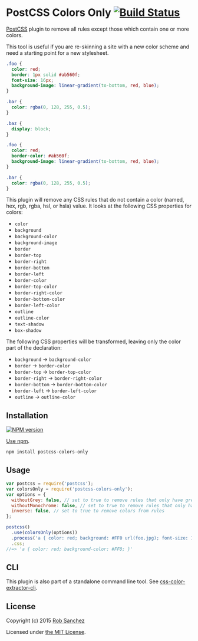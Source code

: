 # PostCSS Colors Only [![Build Status][ci-img]][ci]

[PostCSS] plugin to remove all rules except those which contain one or more colors.

This tool is useful if you are re-skinning a site with a new color scheme and need a starting point for a new stylesheet.

[PostCSS]: https://github.com/postcss/postcss
[ci-img]:  https://travis-ci.org/rsanchez/postcss-colors-only.svg
[ci]:      https://travis-ci.org/rsanchez/postcss-colors-only

```css
.foo {
  color: red;
  border: 1px solid #ab560f;
  font-size: 16px;
  background-image: linear-gradient(to-bottom, red, blue);
}

.bar {
  color: rgba(0, 128, 255, 0.5);
}

.baz {
  display: block;
}
```

```css
.foo {
  color: red;
  border-color: #ab560f;
  background-image: linear-gradient(to-bottom, red, blue);
}

.bar {
  color: rgba(0, 128, 255, 0.5);
}
```

This plugin will remove any CSS rules that do not contain a color (named, hex, rgb, rgba, hsl, or hsla) value. It looks at the following CSS properties for colors:

* `color`
* `background`
* `background-color`
* `background-image`
* `border`
* `border-top`
* `border-right`
* `border-bottom`
* `border-left`
* `border-color`
* `border-top-color`
* `border-right-color`
* `border-bottom-color`
* `border-left-color`
* `outline`
* `outline-color`
* `text-shadow`
* `box-shadow`

The following CSS properties will be transformed, leaving only the color part of the declaration:

* `background` → `background-color`
* `border` → `border-color`
* `border-top` → `border-top-color`
* `border-right` → `border-right-color`
* `border-bottom` → `border-bottom-color`
* `border-left` → `border-left-color`
* `outline` → `outline-color`

## Installation

[![NPM version](https://badge.fury.io/js/postcss-colors-only.svg)](https://www.npmjs.org/package/postcss-colors-only)

[Use npm](https://www.npmjs.org/doc/cli/npm-install.html).

```
npm install postcss-colors-only
```

## Usage

```javascript
var postcss = require('postcss');
var colorsOnly = require('postcss-colors-only');
var options = {
  withoutGrey: false, // set to true to remove rules that only have grey colors
  withoutMonochrome: false, // set to true to remove rules that only have grey, black, or white colors
  inverse: false, // set to true to remove colors from rules
};

postcss()
  .use(colorsOnly(options))
  .process('a { color: red; background: #FF0 url(foo.jpg); font-size: 12px; }')
  .css;
//=> 'a { color: red; background-color: #FF0; }'
```

## CLI

This plugin is also part of a standalone command line tool. See [css-color-extractor-cli](https://github.com/rsanchez/css-color-extractor-cli).

## License

Copyright (c) 2015 [Rob Sanchez](https://github.com/rsanchez)

Licensed under [the MIT License](./LICENSE).
